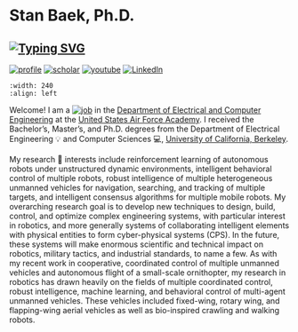 # Stan Baek, Ph.D.

## [![Typing SVG](https://readme-typing-svg.herokuapp.com?lines=Hello!+I+am+Stan+%F0%9F%91%8B)](https://stanbaek.github.io)

[![profile](https://img.shields.io/badge/🦅official-profile-blue)](https://www.usafa.edu/facultyprofile/?smid=35297) [![scholar](https://img.shields.io/badge/🎓google-scholar-green)](https://scholar.google.com/citations?user=0Knul6gAAAAJ)
[![youtube](https://img.shields.io/badge/🎥youtube-channel-red)](https://www.youtube.com/user/stanbaek) [![LinkedIn](https://img.shields.io/badge/LinkedIn-0077B5?dfs-dfds)](https://www.linkedin.com/in/stanbaek/) 



```{image} ./stanbaek.png
:width: 240
:align: left
```

Welcome! I am a [![job](https://img.shields.io/badge/🤖robotics-professor-red)](https://stanbaek.github.io) in the [Department of Electrical and Computer Engineering](https://www.usafa.edu/department/electrical-computer-engineering) at the [United States Air Force Academy](https://www.usafa.edu).  I received the Bachelor’s, Master’s, and Ph.D. degrees from the Department of Electrical Engineering 💡 and Computer Sciences 💻, [University of California, Berkeley](https:www.berkeley.edu). 


My research ‍🔬 interests include reinforcement learning of autonomous robots under unstructured dynamic environments, intelligent behavioral control of multiple robots, robust intelligence of multiple heterogeneous unmanned vehicles for navigation, searching, and tracking of multiple targets, and intelligent consensus algorithms for multiple mobile robots. My overarching research goal is to develop new techniques to design, build, control, and optimize complex engineering systems, with particular interest in robotics, and more generally systems of collaborating intelligent elements with physical entities to form cyber-physical systems (CPS).  In the future, these systems will make enormous scientific and technical impact on robotics, military tactics, and industrial standards, to name a few.  As with my recent work in cooperative, coordinated control of multiple unmanned vehicles and autonomous flight of a small-scale ornithopter, my research in robotics has drawn heavily on the fields of multiple coordinated control, robust intelligence, machine learning, and behavioral control of multi-agent unmanned vehicles.  These vehicles included fixed-wing, rotary wing, and flapping-wing aerial vehicles as well as bio-inspired crawling and walking robots.


```{tableofcontents}
```

